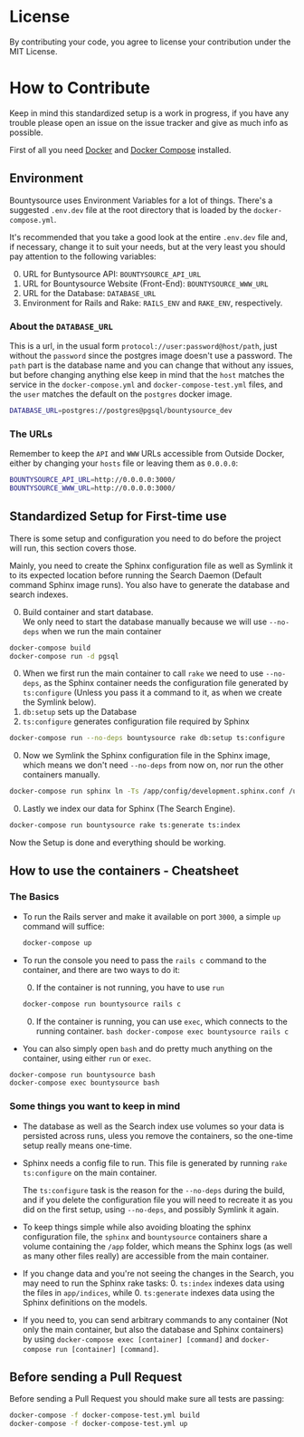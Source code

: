 # License

By contributing your code, you agree to license your contribution under the MIT License.

# How to Contribute
Keep in mind this standardized setup is a work in progress, if you have any trouble please open an issue on the issue tracker and give as much info as possible.

First of all you need [Docker](https://www.docker.com/what-docker) and [Docker Compose](https://docs.docker.com/compose/install/) installed.

## Environment
Bountysource uses Environment Variables for a lot of things. There's a suggested `.env.dev` file at the root directory that is loaded by the `docker-compose.yml`.

It's recommended that you take a good look at the entire `.env.dev` file and, if necessary, change it to suit your needs, but at the very least you should pay attention to the following variables:

0. URL for Buntysource API: `BOUNTYSOURCE_API_URL`
0. URL for Bountysource Website (Front-End): `BOUNTYSOURCE_WWW_URL`
0. URL for the Database: `DATABASE_URL`
0. Environment for Rails and Rake: `RAILS_ENV` and `RAKE_ENV`, respectively.

### About the `DATABASE_URL`
This is a url, in the usual form `protocol://user:password@host/path`, just without the `password` since the postgres image doesn't use a password.
The `path` part is the database name and you can change that without any issues, but before changing anything else keep in mind that the `host` matches the service in the `docker-compose.yml` and `docker-compose-test.yml` files, and the `user` matches the default on the `postgres` docker image.
``` bash
DATABASE_URL=postgres://postgres@pgsql/bountysource_dev
```

### The URLs
Remember to keep the `API` and `WWW` URLs accessible from Outside Docker, either by changing your `hosts` file or leaving them as `0.0.0.0`:
``` bash
BOUNTYSOURCE_API_URL=http://0.0.0.0:3000/
BOUNTYSOURCE_WWW_URL=http://0.0.0.0:3000/
```

## Standardized Setup for First-time use

There is some setup and configuration you need to do before the project will run, this section covers those.

Mainly, you need to create the Sphinx configuration file as well as Symlink it to its expected location before running the Search Daemon (Default command Sphinx image runs). You also have to generate the database and search indexes.

0. Build container and start database.  
  We only need to start the database manually because we will use `--no-deps` when we run the main container

  ``` bash
  docker-compose build
  docker-compose run -d pgsql
  ```

0. When we first run the main container to call `rake` we need to use `--no-deps`, as the Sphinx container needs the configuration file generated by `ts:configure` (Unless you pass it a command to it, as when we create the Symlink below).
  0. `db:setup` sets up the Database
  0. `ts:configure` generates configuration file required by Sphinx  

  ``` bash
  docker-compose run --no-deps bountysource rake db:setup ts:configure
  ```

0. Now we Symlink the Sphinx configuration file in the Sphinx image, which means we don't need `--no-deps` from now on, nor run the other containers manually.

  ``` bash
  docker-compose run sphinx ln -Ts /app/config/development.sphinx.conf /usr/local/etc/sphinx.conf
  ```

0. Lastly we index our data for Sphinx (The Search Engine).  

  ``` bash
  docker-compose run bountysource rake ts:generate ts:index
  ```

Now the Setup is done and everything should be working.

## How to use the containers - Cheatsheet
### The Basics
- To run the Rails server and make it available on port `3000`, a simple `up` command will suffice:

  ``` bash
  docker-compose up
  ```

- To run the console you need to pass the `rails c` command to the container, and there are two ways to do it:

  0. If the container is not running, you have to use `run`
    ``` bash
    docker-compose run bountysource rails c
    ```

    0. If the container is running, you can use `exec`, which connects to the running container.
      ``` bash
      docker-compose exec bountysource rails c
      ```

- You can also simply open `bash` and do pretty much anything on the container, using either `run` or `exec`.
``` bash
docker-compose run bountysource bash
docker-compose exec bountysource bash
```

### Some things you want to keep in mind
- The database as well as the Search index use volumes so your data is persisted across runs, uless you remove the containers, so the one-time setup really means one-time.

- Sphinx needs a config file to run. This file is generated by running `rake ts:configure` on the main container.

  The `ts:configure` task is the reason for the `--no-deps` during the build, and if you delete the configuration file you will need to recreate it as you did on the first setup, using `--no-deps`, and possibly Symlink it again.

- To keep things simple while also avoiding bloating the sphinx configuration file, the `sphinx` and `bountysource` containers share a volume containing the `/app` folder, which means the Sphinx logs (as well as many other files really) are accessible from the main container.

- If you change data and you're not seeing the changes in the Search, you may need to run the Sphinx rake tasks:
  0. `ts:index` indexes data using the files in `app/indices`, while
  0. `ts:generate` indexes data using the Sphinx definitions on the models.
- If you need to, you can send arbitrary commands to any container (Not only the main container, but also the database and Sphinx containers) by using `docker-compose exec [container] [command]` and `docker-compose run [container] [command]`.

## Before sending a Pull Request

Before sending a Pull Request you should make sure all tests are passing:
``` bash
docker-compose -f docker-compose-test.yml build
docker-compose -f docker-compose-test.yml up
```
